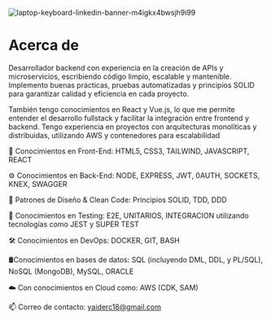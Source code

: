<p align="center">
  
  ![laptop-keyboard-linkedin-banner-m4igkx4bwsjh9i99](https://github.com/yaidercc/yaidercc/assets/55888825/70efba38-e8e0-4a08-9869-f46e0ea5e259)


  
</p>


# Acerca de

Desarrollador backend con experiencia en la creación de APIs y microservicios, escribiendo código limpio, escalable y mantenible. Implemento buenas prácticas, pruebas automatizadas y principios SOLID para garantizar calidad y eficiencia en cada proyecto.

También tengo conocimientos en React y Vue.js, lo que me permite entender el desarrollo fullstack y facilitar la integración entre frontend y backend. Tengo experiencia en proyectos con arquitecturas monolíticas y distribuidas, utilizando AWS y contenedores para escalabilidad


🚀 Conocimientos en Front-End: HTML5, CSS3, TAILWIND, JAVASCRIPT, REACT

⚙️ Conocimientos en Back-End: NODE, EXPRESS, JWT, 0AUTH, SOCKETS, KNEX, SWAGGER

🎯 Patrones de Diseño & Clean Code: Principios SOLID, TDD, DDD

🧪 Conocimientos en Testing: E2E, UNITARIOS, INTEGRACION utilizando tecnologías como JEST y SUPER TEST

🛠️ Conocimientos en DevOps: DOCKER, GIT, BASH

🛢️Conocimientos en bases de datos: SQL (incluyendo DML, DDL, y PL/SQL), NoSQL (MongoDB), MySQL, ORACLE

☁️ Con conocimientos en Cloud como: AWS (CDK, SAM)


📫 Correo de contacto: yaiderc18@gmail.com
